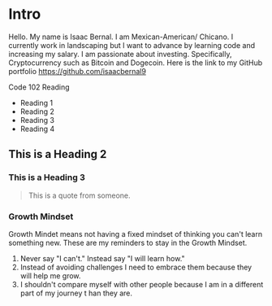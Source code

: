 # Intro
Hello. My name is Isaac Bernal. I am Mexican-American/ Chicano. I currently work in landscaping but I want to advance by learning code and increasing my salary. I am passionate about investing. Specifically, Cryptocurrency such as Bitcoin and Dogecoin. Here is the link to my GitHub portfolio https://github.com/isaacbernal9

Code 102 Reading

- Reading 1
- Reading 2
- Reading 3
- Reading 4

## This is a Heading 2
### This is a Heading 3

> This is a quote from someone.

### Growth Mindset
Growth Mindet means not having a fixed mindset of thinking you can't learn something new. These are my reminders to stay in the Growth Mindset.
1. Never say "I can't." Instead say "I will learn how."
2. Instead of avoiding challenges I need to embrace them because they will help me grow.
3. I shouldn't compare myself with other people because I am in a different part of my journey t han they are.
